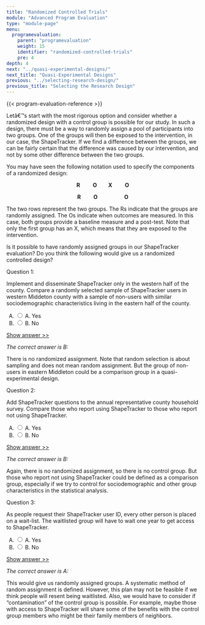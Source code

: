 ```yaml
---
title: "Randomized Controlled Trials"
module: "Advanced Program Evaluation"
type: "module-page"
menu:
  programevaluation:
    parent: "programevaluation"
    weight: 15
    identifier: "randomized-controlled-trials"
    pre: 4
depth: 4
next: "../quasi-experimental-designs/"
next_title: "Quasi-Experimental Designs"
previous: "../selecting-research-design/"
previous_title: "Selecting the Research Design"
---
```

<div class="programevaluation"><form method="post" action=".">

{{< program-evaluation-reference >}}

<div class="pageblock"><p>Letâ€™s start with the most rigorous option and consider
    whether a randomized design with a control group is possible for our study. In
    such a design, there must be a way to randomly assign a pool of participants into
    two groups. One of the groups will then be exposed to the intervention, in our
    case, the ShapeTracker. If we find a difference between the groups, we can be
    fairly certain that the difference was caused by our intervention, and not by
    some other difference between the two groups.</p>
<p>You may have seen the following notation used to specify the
    components of a randomized design:</p>
</div><div class="pageblock well">
<div class="pullquote"><p align="center"><strong>R&nbsp;&nbsp;&nbsp;&nbsp;&nbsp;&nbsp;&nbsp;&nbsp;&nbsp; O&nbsp;&nbsp;&nbsp;&nbsp;&nbsp;&nbsp;&nbsp;&nbsp; X&nbsp;&nbsp;&nbsp;&nbsp;&nbsp;&nbsp;&nbsp;&nbsp;&nbsp; O</p>

<p><p align="center">R&nbsp;&nbsp;&nbsp;&nbsp;&nbsp;&nbsp;&nbsp;&nbsp;&nbsp; O&nbsp;&nbsp;&nbsp;&nbsp;&nbsp;&nbsp;&nbsp;&nbsp;&nbsp;&nbsp;&nbsp;&nbsp;&nbsp;&nbsp;&nbsp;&nbsp;&nbsp;&nbsp;&nbsp;&nbsp;&nbsp;O</strong></p></p></div>
</div><div class="pageblock"><p>The two rows represent the two groups. The Rs indicate that the groups are randomly assigned. The Os indicate when outcomes are measured. In this case, both groups provide a baseline measure and a post-test. Note that only the first group has an X, which means that they are exposed to the intervention.</p>
</div><div class="pageblock"><p>Is it possible to have randomly assigned groups in our ShapeTracker evaluation? Do you think the following would give us a randomized controlled design?</p>

<div class="cases">
<div class="casetitle">
    Question 1:
  </div>
<div class="casecontent">
<div class="casequestion">
<p>Implement and disseminate ShapeTracker only in the western half of the county. Compare a randomly selected sample of ShapeTracker users in western Middeton county with a sample of non-users with similar sociodemographic characteristics living in the eastern half of the county.  </p>
<form id="form-59" method="post">
<!-- go through each question type, note that only the
        rhetorical and matching blocks have form tags -->
<!-- -->
<ol type="A"><!-- Think this is done... -->
<li>
<div class="answer-value">
<input name="question59" type="radio" value="A. Yes">
                    A. Yes
                  </div>
</li>
<li>
<div class="answer-value">
<input name="question59" type="radio" value="B. No">
                    B. No
                  </div>
</li>
</ol>
<!-- -->
<!-- -->
<!-- adding show answer block for feedback here -->
<!-- end show answer block for feedback here -->
<!-- -->
<!-- -->
<!-- -->
</form>
<!-- -->
</div>
<!-- we want to show the answer no matter what -->
<!-- might be easier to edit question types
    directly since we show answer no matter what -->
<!-- -->
<!-- -->
<div class="casesanswerdisplay">
<a class="moretoggle" href="#q59">Show answer >></a>
<div class="toggleable" id="q59">
<p>
<i>The correct answer is B:</i>
</p><p>There is no randomized assignment. Note that random selection is about sampling and does not mean random assignment. But the group of non-users in eastern Middleton could be a comparison group in a quasi-experimental design.</p>
</div>
</div>
</div>
</div>

<div class="cases">
<div class="casetitle">
    Question 2:
  </div>
<div class="casecontent">
<div class="casequestion">
<p>Add ShapeTracker questions to the annual representative county household survey. Compare those who report using ShapeTracker to those who report not using ShapeTracker. </p>
<form id="form-60" method="post">
<!-- go through each question type, note that only the
        rhetorical and matching blocks have form tags -->
<!-- -->
<ol type="A"><!-- Think this is done... -->
<li>
<div class="answer-value">
<input name="question60" type="radio" value="A. Yes">
                    A. Yes
                  </div>
</li>
<li>
<div class="answer-value">
<input name="question60" type="radio" value="B. No">
                    B. No
                  </div>
</li>
</ol>
<!-- -->
<!-- -->
<!-- adding show answer block for feedback here -->
<!-- end show answer block for feedback here -->
<!-- -->
<!-- -->
<!-- -->
</form>
<!-- -->
</div>
<!-- we want to show the answer no matter what -->
<!-- might be easier to edit question types
    directly since we show answer no matter what -->
<!-- -->
<!-- -->
<div class="casesanswerdisplay">
<a class="moretoggle" href="#q60">Show answer >></a>
<div class="toggleable" id="q60">
<p>
<i>The correct answer is B:</i>
</p><p>Again, there is no randomized assignment, so there is no control group. But those who report not using ShapeTracker could be defined as a comparison group, especially if we try to control for sociodemographic and other group characteristics in the statistical analysis.</p>
</div>
</div>
</div>
</div>

<div class="cases">
<div class="casetitle">
    Question 3:
  </div>
<div class="casecontent">
<div class="casequestion">
<p>As people request their ShapeTracker user ID, every other person is placed on a wait-list. The waitlisted group will have to wait one year to get access to ShapeTracker. </p>
<form id="form-61" method="post">
<!-- go through each question type, note that only the
        rhetorical and matching blocks have form tags -->
<!-- -->
<ol type="A"><!-- Think this is done... -->
<li>
<div class="answer-value">
<input name="question61" type="radio" value="A. Yes">
                    A. Yes
                  </div>
</li>
<li>
<div class="answer-value">
<input name="question61" type="radio" value="B. No">
                    B. No
                  </div>
</li>
</ol>
<!-- -->
<!-- -->
<!-- adding show answer block for feedback here -->
<!-- end show answer block for feedback here -->
<!-- -->
<!-- -->
<!-- -->
</form>
<!-- -->
</div>
<!-- we want to show the answer no matter what -->
<!-- might be easier to edit question types
    directly since we show answer no matter what -->
<!-- -->
<!-- -->
<div class="casesanswerdisplay">
<a class="moretoggle" href="#q61">Show answer >></a>
<div class="toggleable" id="q61">
<p>
<i>The correct answer is A:</i>
</p><p>This would give us randomly assigned groups. A systematic method of random assignment is defined. However, this plan may not be feasible if we think people will resent being waitlisted. Also, we would have to consider if “contamination” of the control group is possible. For example, maybe those with access to ShapeTracker will share some of the benefits with the control group members who might be their family members of neighbors.</p>
</div>
</div>
</div>
</div>


</div></form></div>